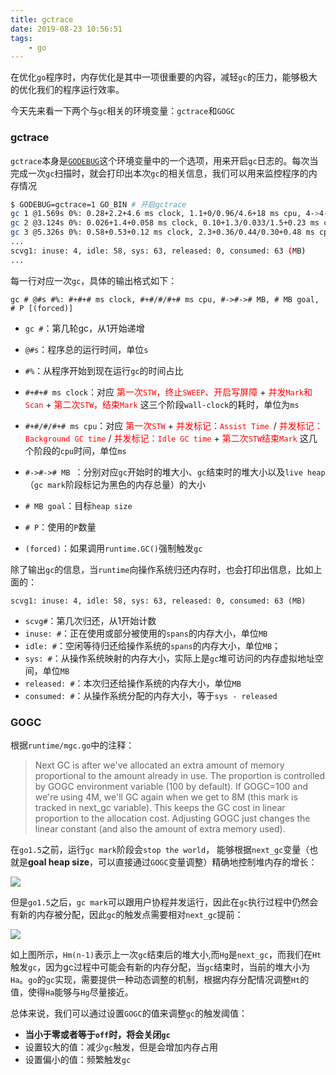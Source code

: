 ```yaml
---
title: gctrace
date: 2019-08-23 10:56:51
tags:
	- go
---
```


在优化`go`程序时，内存优化是其中一项很重要的内容，减轻`gc`的压力，能够极大的优化我们的程序运行效率。

今天先来看一下两个与`gc`相关的环境变量：`gctrace`和`GOGC`

### gctrace

`gctrace`本身是[`GODEBUG`](<https://golang.org/pkg/runtime/#hdr-Environment_Variables>)这个环境变量中的一个选项，用来开启`gc`日志的。每次当完成一次`gc`扫描时，就会打印出本次`gc`的相关信息，我们可以用来监控程序的内存情况

```sh
$ GODEBUG=gctrace=1 GO_BIN # 开启gctrace
gc 1 @1.569s 0%: 0.28+2.2+4.6 ms clock, 1.1+0/0.96/4.6+18 ms cpu, 4->4->1 MB, 5 MB goal, 4 P
gc 2 @3.124s 0%: 0.026+1.4+0.058 ms clock, 0.10+1.3/0.033/1.5+0.23 ms cpu, 4->4->1 MB, 5 MB goal, 4 P
gc 3 @5.326s 0%: 0.58+0.53+0.12 ms clock, 2.3+0.36/0.44/0.30+0.48 ms cpu, 4->4->1 MB, 5 MB goal, 4 P
...
scvg1: inuse: 4, idle: 58, sys: 63, released: 0, consumed: 63 (MB)
...
```

每一行对应一次`gc`，具体的输出格式如下：

```
gc # @#s #%: #+#+# ms clock, #+#/#/#+# ms cpu, #->#-># MB, # MB goal, # P [(forced)]
```

- `gc #`：第几轮gc，从1开始递增

- `@#s`：程序总的运行时间，单位`s`
- `#%`：从程序开始到现在运行`gc`的时间占比
- `#+#+# ms clock`：对应 <font color=red>第一次`STW`，终止`SWEEP`、开启写屏障</font> +  <font color=red>并发`Mark`和`Scan`</font> + <font color=red>第二次`STW`，结束`Mark`</font> 这三个阶段`wall-clock`的耗时，单位为`ms`
- `#+#/#/#+# ms cpu`：对应 <font color=red>第一次`STW`</font> + <font color=red>并发标记：`Assist Time `</font>/<font color=red> 并发标记：`Background GC time`</font> /<font color=red> 并发标记：`Idle GC time`</font> + <font color=red>第二次`STW`结束`Mark`</font> 这几个阶段的`cpu`时间，单位`ms`
- `#->#-># MB `：分别对应`gc`开始时的堆大小、`gc`结束时的堆大小以及`live heap`（`gc mark`阶段标记为黑色的内存总量）的大小

- `# MB goal`：目标`heap size`
- `# P`：使用的`P`数量
- `(forced)`：如果调用`runtime.GC()`强制触发`gc`

除了输出`gc`的信息，当`runtime`向操作系统归还内存时，也会打印出信息，比如上面的：

```
scvg1: inuse: 4, idle: 58, sys: 63, released: 0, consumed: 63 (MB)
```

- `scvg#`：第几次归还，从1开始计数
- `inuse: #`：正在使用或部分被使用的`spans`的内存大小，单位`MB`
- `idle: #`：空闲等待归还给操作系统的`spans`的内存大小，单位`MB`；
- `sys: #`：从操作系统映射的内存大小，实际上是`gc`堆可访问的内存虚拟地址空间，单位`MB`
- `released: #`：本次归还给操作系统的内存大小，单位`MB`
- `consumed: #`：从操作系统分配的内存大小，等于`sys - released`



### GOGC

根据`runtime/mgc.go`中的注释：

>  Next GC is after we've allocated an extra amount of memory proportional to
>  the amount already in use. The proportion is controlled by GOGC environment variable
>  (100 by default). If GOGC=100 and we're using 4M, we'll GC again when we get to 8M
>  (this mark is tracked in next_gc variable). This keeps the GC cost in linear
>  proportion to the allocation cost. Adjusting GOGC just changes the linear constant
>  (and also the amount of extra memory used).

在`go1.5`之前，运行`gc mark`阶段会`stop the world`， 能够根据`next_gc`变量（也就是**goal heap size**，可以直接通过`GOGC`变量调整）精确地控制堆内存的增长：

![](/img/gc_stw.jpg)

但是`go1.5`之后，`gc mark`可以跟用户协程并发运行，因此在`gc`执行过程中仍然会有新的内存被分配，因此`gc`的触发点需要相对`next_gc`提前：

![](/img/gc_bg.jpg)

如上图所示，`Hm(n-1)`表示上一次`gc`结束后的堆大小,而`Hg`是`next_gc`，而我们在`Ht`触发`gc`，因为gc过程中可能会有新的内存分配，当`gc`结束时，当前的堆大小为`Ha`。`go`的`gc`实现，需要提供一种动态调整的机制，根据内存分配情况调整`Ht`的值，使得`Ha`能够与`Hg`尽量接近。



总体来说，我们可以通过设置`GOGC`的值来调整`gc`的触发阈值：

- **当小于零或者等于`off`时，将会关闭`gc`**
- 设置较大的值：减少`gc`触发，但是会增加内存占用
- 设置偏小的值：频繁触发`gc`

